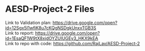 # AESD-Project-2 Files
Link to Validation plan: https://drive.google.com/open?id=12Sgx5I1wfiK8u7cKQgNSDgkUnxxTGB3S  
Link to report: https://drive.google.com/open?id=1EsaQF1W9tX8xjdOYZUIUGEy3_HKX9kEA  
Link to repo with code: https://github.com/RajLav/AESD-Project-2  
